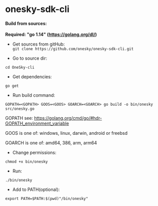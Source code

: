 # onesky-sdk-cli

#### Build from sources:

**Required: "go 1.14" (https://golang.org/dl/)**
- Get sources from gitHub:  
`git clone https://github.com/onesky/onesky-sdk-cli.git`

- Go to source dir:

`cd OneSky-cli`

- Get dependencies: 

`go get`

- Run build command:

`GOPATH=<GOPATH> GOOS=<GOOS> GOARCH=<GOARCH> go build -o bin/onesky src/onesky.go`

GOPATH see: https://golang.org/cmd/go/#hdr-GOPATH_environment_variable

GOOS is one of: windows, linux, darwin, android or freebsd

GOARCH is one of: amd64, 386, arm, arm64

- Change permissions:

`chmod +x bin/onesky`

- Run:

`./bin/onesky`

- Add to PATH(optional):

`export PATH=$PATH:$(pwd)"/bin/onesky"`